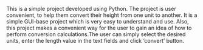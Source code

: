 This is a simple project developed using Python. The project is user convenient, to help them convert their height from one unit to another. It is a simple GUI-base project which is very easy to understand and use. Also, this project makes a convenient way for the user to gain an idea of how to perform conversion calculations.The user can simply select the desired units, enter the length value in the text fields and click ‘convert’ button.

